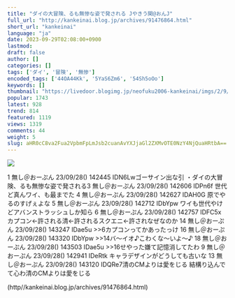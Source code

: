 ```yaml
---
title: "ダイの大冒険、るも無惨な姿で発される Jやきう関@おんJ"
full_url: "http://kankeinai.blog.jp/archives/91476864.html"
short_url: "kankeinai"
language: "ja"
date: 2023-09-29T02:08:00+0900
lastmod: 
draft: false
author: []
categories: []
tags: ['ダイ', '冒険', '無惨']
encoded_tags: ['44OA44Kk', '5YaS6Zm6', '54Sh5oOo']
keywords: []
thumbnail: "https://livedoor.blogimg.jp/neofuku2006-kankeinai/imgs/2/9/29896d64-s.jpg"
popular: 1743
latest: 928
trend: 814
featured: 1119
views: 1319
comments: 44
weight: 5
slug: aHR0cC8va2Fua2VpbmFpLmJsb2cuanAvYXJjaGl2ZXMvOTE0NzY4NjQuaHRtbA==
---
```


![](https://livedoor.blogimg.jp/neofuku2006-kankeinai/imgs/2/9/29896d64-s.jpg)

1 無し＠おーぷん 23/09/28() 142445 IDN6Lwゴーサイン出な引 ・ダイの大冒険、るも無惨な姿で発される3 無し＠おーぷん 23/09/28() 142606 IDPn6f 世代ど真んワイ、も最までた 4 無し＠おーぷん 23/09/28() 142627 IDAH0G 原でやるのすげぇよな 5 無し＠おーぷん 23/09/28() 142712 IDbYpw ワイも世代やけどアバンストラッシュしか知ら 6 無し＠おーぷん 23/09/28() 142757 IDFC5x カプコン←許される清←許されるスクエニ←許されなぜなのか 14 無し＠おーぷん 23/09/28() 143247 IDae5u >>6カプコンってかあったっけ 16 無し＠おーぷん 23/09/28() 143320 IDbYpw >>14バ～イオ♪こわくな～いよ～♪ 18 無し＠おーぷん 23/09/28() 143503 IDae5u >>16せやった嫌て記憶消してたわ 9 無し＠おーぷん 23/09/28() 142941 IDeRtk キャラデザインがどうしても古いな 13 無し＠おーぷん 23/09/28() 143120 IDQRe7清のCMよりは愛をじる 結構り込んでて心わ清のCMよりは愛をじる

(http//kankeinai.blog.jp/archives/91476864.html)
